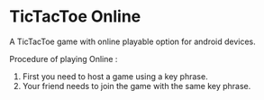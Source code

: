 TicTacToe Online
=========

A TicTacToe game with online playable option for android devices.

Procedure of playing Online :
1.	First you need to host a game using a key phrase.
2.	Your friend needs to join the game with the same key phrase.
